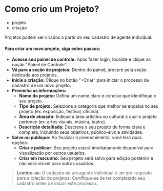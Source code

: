 # Como crio um Projeto?

- projeto
- criação

Projetos podem ser criados à partir do seu cadastro de agente individual.



#### **Para criar um novo projeto, siga estes passos:**

* **Acesse seu painel de controle:** Após fazer login, localize e clique na opção "Painel de Controle".
* **Vá para a seção de projetos:** Dentro do painel, procure pela seção dedicada aos projetos.
* **Inicie a criação:** Clique no botão "+Criar" para iniciar o processo de cadastro de um novo projeto.
* **Preencha as informações:**
    * **Nome do projeto:** Defina um nome claro e conciso que identifique o seu projeto.
    * **Tipo de projeto:** Selecione a categoria que melhor se encaixa no seu projeto (ex: exposição, festival, oficina).
    * **Área de atuação:** Indique a área artística ou cultural à qual o projeto pertence (ex: artes visuais, música, teatro).
    * **Descrição detalhada:** Descreva o seu projeto de forma clara e completa, incluindo seus objetivos, público-alvo e atividades.
* **Salve ou publique:** Ao finalizar o preenchimento, você terá duas opções:
    * **Criar e publicar:** Seu projeto estará imediatamente disponível para visualização por outros usuários.
    * **Criar em rascunho:** Seu projeto será salvo para edição posterior e não será visível para outros usuários.

> **Lembre-se:** O cadastro de um agente individual é um pré-requisito para a criação de projetos. Certifique-se de ter completado seu cadastro antes de iniciar este processo.